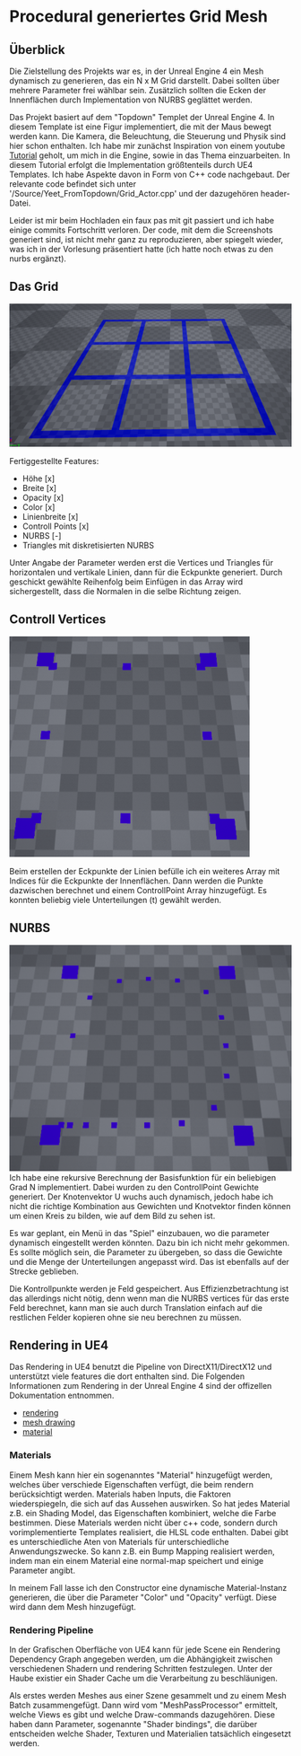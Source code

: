 # Procedural generiertes Grid Mesh

## Überblick
Die Zielstellung des Projekts war es, in der Unreal Engine 4 ein Mesh dynamisch zu generieren, das ein N x M Grid darstellt. Dabei sollten über mehrere Parameter frei wählbar sein. Zusätzlich sollten die Ecken der Innenflächen durch Implementation von NURBS geglättet werden.

Das Projekt basiert auf dem "Topdown" Templet der Unreal Engine 4. In diesem Template ist eine Figur implementiert, die mit der Maus bewegt werden kann. Die Kamera, die Beleuchtung, die Steuerung und Physik sind hier schon enthalten.
Ich habe mir zunächst Inspiration von einem youtube [Tutorial](https://www.youtube.com/watch?v=Q4AOmT9aOEM) geholt, um mich in die Engine, sowie in das Thema einzuarbeiten. In diesem Tutorial erfolgt die Implementation größtenteils durch UE4 Templates. Ich habe Aspekte davon in Form von C++ code nachgebaut. Der relevante code befindet sich unter '/Source/Yeet_FromTopdown/Grid_Actor.cpp' und der dazugehören header-Datei.

Leider ist mir beim Hochladen ein faux pas mit git passiert und ich habe einige commits Fortschritt verloren. Der code, mit dem die Screenshots generiert sind, ist nicht mehr ganz zu reproduzieren, aber spiegelt wieder, was ich in der Vorlesung präsentiert hatte (ich hatte noch etwas zu den nurbs ergänzt).

## Das Grid
![image](./grid.png)

Fertiggestellte Features:
- Höhe [x]
- Breite [x]
- Opacity [x]
- Color [x]
- Linienbreite [x]
- Controll Points [x]
- NURBS [-]
- Triangles mit diskretisierten NURBS

Unter Angabe der Parameter werden erst die Vertices und Triangles für horizontalen und vertikale Linien, dann für die Eckpunkte generiert. Durch geschickt gewählte Reihenfolg beim Einfügen in das Array wird sichergestellt, dass die Normalen in die selbe Richtung zeigen.

## Controll Vertices
![image](./ControllPoints.png)

Beim erstellen der Eckpunkte der Linien befülle ich ein weiteres Array mit Indices für die Eckpunkte der Innenflächen. Dann werden die Punkte dazwischen berechnet und einem ControllPoint Array hinzugefügt. Es konnten beliebig viele Unterteilungen (t) gewählt werden.

## NURBS
![image](./Nurbs_N3.png)
Ich habe eine rekursive Berechnung der Basisfunktion für ein beliebigen Grad N implementiert. Dabei wurden zu den ControllPoint Gewichte generiert. Der Knotenvektor U wuchs auch dynamisch, jedoch habe ich nicht die richtige Kombination aus Gewichten und Knotvektor finden können um einen Kreis zu bilden, wie auf dem Bild zu sehen ist.

Es war geplant, ein Menü in das "Spiel" einzubauen, wo die parameter dynamisch eingestellt werden könnten. Dazu bin ich nicht mehr gekommen. Es sollte möglich sein, die Parameter zu übergeben, so dass die Gewichte und die Menge der Unterteilungen angepasst wird. Das ist ebenfalls auf der Strecke geblieben.

Die Kontrollpunkte werden je Feld gespeichert. Aus Effizienzbetrachtung ist das allerdings nicht nötig, denn wenn man die NURBS vertices für das erste Feld berechnet, kann man sie auch durch Translation einfach auf die restlichen Felder kopieren ohne sie neu berechnen zu müssen.

## Rendering in UE4

Das Rendering in UE4 benutzt die Pipeline von DirectX11/DirectX12 und unterstützt viele features die dort enthalten sind.
Die Folgenden Informationen zum Rendering in der Unreal Engine 4 sind der offizellen Dokumentation entnommen.
- [rendering](https://docs.unrealengine.com/en-US/RenderingAndGraphics/Overview/index.html)
- [mesh drawing](https://docs.unrealengine.com/en-US/ProgrammingAndScripting/Rendering/MeshDrawingPipeline/index.html)
- [material](https://docs.unrealengine.com/en-US/RenderingAndGraphics/Materials/index.html)

### Materials

Einem Mesh kann hier ein sogenanntes "Material" hinzugefügt werden, welches über verschiede Eigenschaften verfügt, die beim rendern berücksichtigt werden. Materials haben Inputs, die Faktoren wiederspiegeln, die sich auf das Aussehen auswirken. So hat jedes Material z.B. ein Shading Model, das Eigenschaften kombiniert, welche die Farbe bestimmen.
Diese Materials werden nicht über c++ code, sondern durch vorimplementierte Templates realisiert, die HLSL code enthalten. Dabei gibt es unterschiedliche Aten von Materials für unterschiedliche Anwendungszwecke.
So kann z.B. ein Bump Mapping realisiert werden, indem man ein einem Material eine normal-map speichert und einige Parameter angibt.

In meinem Fall lasse ich den Constructor eine dynamische Material-Instanz generieren, die über die Parameter "Color" und "Opacity" verfügt. Diese wird dann dem Mesh hinzugefügt.

### Rendering Pipeline
In der Grafischen Oberfläche von UE4 kann für jede Scene ein Rendering Dependency Graph angegeben werden, um die Abhängigkeit zwischen verschiedenen Shadern und rendering Schritten festzulegen. Unter der Haube existier ein Shader Cache um die Verarbeitung zu beschläunigen.

Als erstes werden Meshes aus einer Szene gesammelt und zu einem Mesh Batch zusammengefügt. Dann wird vom "MeshPassProcessor" ermittelt, welche Views es gibt und welche Draw-commands dazugehören. Diese haben dann Parameter, sogenannte "Shader bindings", die darüber entscheiden welche Shader, Texturen und Materialien tatsächlich eingesetzt werden.
